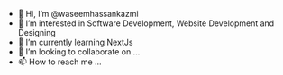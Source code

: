 - 👋 Hi, I’m @waseemhassankazmi
- 👀 I’m interested in Software Development, Website Development and Designing
- 🌱 I’m currently learning NextJs
- 💞️ I’m looking to collaborate on ...
- 📫 How to reach me ...

<!---
waseemhassankazmi/waseemhassankazmi is a ✨ special ✨ repository because its `README.md` (this file) appears on your GitHub profile.
You can click the Preview link to take a look at your changes.
--->
